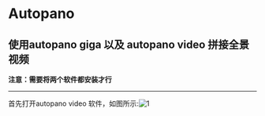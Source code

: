 # Autopano

使用autopano giga 以及 autopano video 拼接全景视频
---

**注意：需要将两个软件都安装才行**

------

首先打开autopano video 软件，如图所示:![1](C:\Users\xcy2014\Desktop\1.png)

